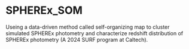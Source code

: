 # SPHEREx_SOM
Useing a data-driven method called self-organizing map to cluster simulated SPHEREx photometry and characterize redshift distribution of SPHEREx photometry (A 2024 SURF program at Caltech).
